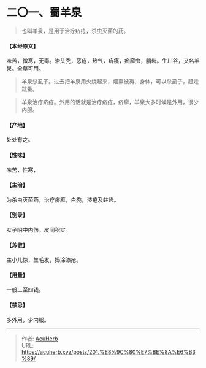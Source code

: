 # 二〇一、蜀羊泉


> 也叫羊泉，是用于治疗疥疮，杀虫灭菌的药。

#### 【本经原文】
味苦，微寒，无毒。治头秃，恶疮，热气，疥瘙，痂廯虫，龋齿。生川谷，又名羊泉。全草可用。

> 羊泉杀虱子。过去把羊泉用火烧起来，烟熏被褥、身体，可以杀虱子，赶走跳蚤。

> 羊泉治疗疥疮。外用的话就是治疗疥疮，疥癣，羊泉大多时候是外用，很少内服。

#### 【产地】
处处有之。
#### 【性味】
味苦，性寒，
#### 【主治】
为杀虫灭菌药，治疗疥廯，白秃，漆疮及蛀齿。
#### 【别录】
女子阴中内伤。皮间积实。
#### 【苏敬】
主小儿惊，生毛发，捣涂漆疮。
#### 【用量】
一般二至四钱。
#### 【禁忌】
多外用，少内服。

---

> 作者: [AcuHerb](https://acuherb.xyz)  
> URL: https://acuherb.xyz/posts/201.%E8%9C%80%E7%BE%8A%E6%B3%89/  

